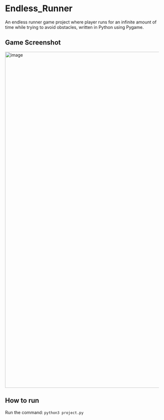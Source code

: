 # Endless_Runner
An endless runner game project where player runs for an infinite amount of time while trying to avoid obstacles, written in Python using Pygame.

## Game Screenshot

<img width="1101" alt="image" src="https://github.com/phurinjeffy/Endless_Runner/assets/110296454/29e66639-10c1-4bbc-9a7e-901b187f8272">

## How to run

Run the command: `python3 project.py`
